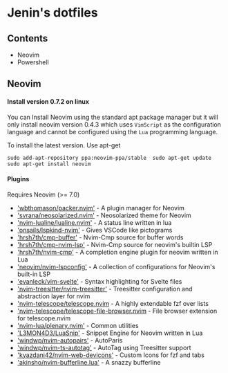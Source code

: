 # Jenin's dotfiles

## Contents

- Neovim
- Powershell

## Neovim

#### Install version 0.7.2 on linux

You can Install Neovim using the standard apt package manager but it will only install neovim version 0.4.3 which uses `VimScript` as the configuration language and cannot be configured using the `Lua` programming language.

To install the latest version. Use apt-get

`
sudo add-apt-repository ppa:neovim-ppa/stable 
sudo apt-get update 
sudo apt-get install neovim
`

#### Plugins

Requires Neovim (>= 7.0)

- ['wbthomason/packer.nvim'](https://github.com/wbthomason/packer.nvim) - A plugin manager for Neovim
- ['svrana/neosolarized.nvim'](https://github.com/svrana/neosolarized.nvim) - Neosolarized theme for Neovim
- ['nvim-lualine/lualine.nvim'](https://github.com/nvim-lualine/lualine.nvim) - A status line written in lua
- ['onsails/lspkind-nvim'](https://github.com/onsails/lspkind.nvim) - Gives VSCode like pictograms
- ['hrsh7th/cmp-buffer'](https://github.com/hrsh7th/cmp-buffer) - Nvim-Cmp source for buffer words
- ['hrsh7th/cmp-nvim-lsp'](https://github.com/hrsh7th/cmp-nvim-lsp) - Nvim-Cmp source for neovim's builtin LSP
- ['hrsh7th/nvim-cmp'](https://github.com/hrsh7th/nvim-cmp) - A completion engine plugin for neovim written in Lua
- ['neovim/nvim-lspconfig'](https://github.com/neovim/nvim-lspconfig) - A collection of configurations for Neovim's built-in LSP
- ['evanleck/vim-svelte'](https://github.com/evanleck/vim-svelte) - Syntax highlighting for Svelte files
- ['nvim-treesitter/nvim-treesitter'](https://github.com/nvim-treesitter/nvim-treesitter) - Treesitter configuration and abstraction layer for nvim
- ['nvim-telescope/telescope.nvim](https://github.com/nvim-telescope/telescope.nvim) - A highly extendable fzf over lists
- ['nvim-telescope/telescope-file-browser.nvim](https://github.com/nvim-telescope/telescope-file-browser.nvim) - File browser extension for telescope.nvim
- ['nvim-lua/plenary.nvim'](https://github.com/nvim-lua/plenary.nvim) - Common utilities
- ['L3MON4D3/LuaSnip'](https://github.com/L3MON4D3/LuaSnip) - Snippet Engine for Neovim written in Lua
- ['windwp/nvim-autopairs'](https://github.com/windwp/nvim-autopairs) - AutoParis
- ['windwp/nvim-ts-autotag'](https://github.com/windwp/nvim-ts-autotag) - AutoTag using Treesitter support
- ['kyazdani42/nvim-web-devicons'](https://github.com/kyazdani42/nvim-web-devicons) - Custom Icons for fzf and tabs
- ['akinsho/nvim-bufferline.lua'](https://github.com/akinsho/bufferline.nvim) - A snazzy bufferline
